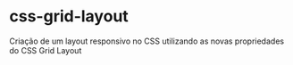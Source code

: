 # css-grid-layout
Criação de um layout responsivo no CSS utilizando as novas propriedades do CSS Grid Layout
